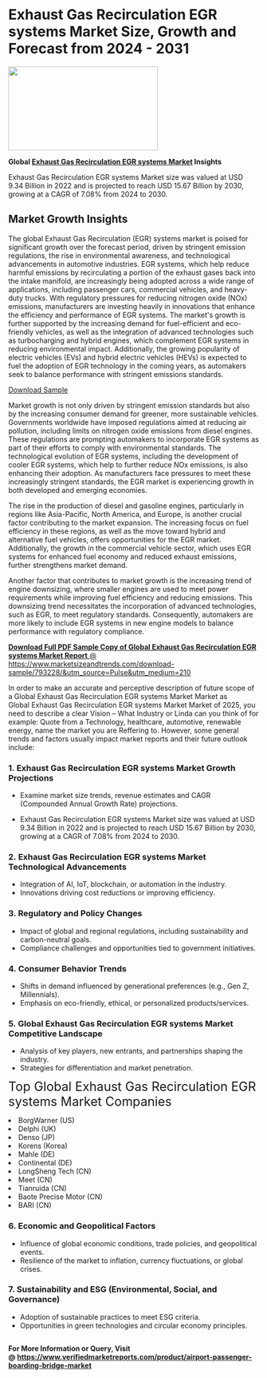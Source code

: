 <H1>Exhaust Gas Recirculation EGR systems Market Size, Growth and Forecast from 2024 - 2031</H1><img class="aligncenter size-medium wp-image-584254" src="https://thirdeyenews.in/wp-content/uploads/2024/09/Global-Market-Research-300x168.jpeg" alt="" width="300" height="168" /><p><strong>Global&nbsp;<a href="https://www.marketsizeandtrends.com/download-sample/793228/&amp;utm_source=Pulse&amp;utm_medium=210">Exhaust Gas Recirculation EGR systems Market</a> Insights</strong></p><p>Exhaust Gas Recirculation EGR systems Market size was valued at USD 9.34 Billion in 2022 and is projected to reach USD 15.67 Billion by 2030, growing at a CAGR of 7.08% from 2024 to 2030.</p><p><h2>Market Growth Insights</h2> <p>The global Exhaust Gas Recirculation (EGR) systems market is poised for significant growth over the forecast period, driven by stringent emission regulations, the rise in environmental awareness, and technological advancements in automotive industries. EGR systems, which help reduce harmful emissions by recirculating a portion of the exhaust gases back into the intake manifold, are increasingly being adopted across a wide range of applications, including passenger cars, commercial vehicles, and heavy-duty trucks. With regulatory pressures for reducing nitrogen oxide (NOx) emissions, manufacturers are investing heavily in innovations that enhance the efficiency and performance of EGR systems. The market's growth is further supported by the increasing demand for fuel-efficient and eco-friendly vehicles, as well as the integration of advanced technologies such as turbocharging and hybrid engines, which complement EGR systems in reducing environmental impact. Additionally, the growing popularity of electric vehicles (EVs) and hybrid electric vehicles (HEVs) is expected to fuel the adoption of EGR technology in the coming years, as automakers seek to balance performance with stringent emissions standards.</p> <p><a href="#">Download Sample</a></p> <p>Market growth is not only driven by stringent emission standards but also by the increasing consumer demand for greener, more sustainable vehicles. Governments worldwide have imposed regulations aimed at reducing air pollution, including limits on nitrogen oxide emissions from diesel engines. These regulations are prompting automakers to incorporate EGR systems as part of their efforts to comply with environmental standards. The technological evolution of EGR systems, including the development of cooler EGR systems, which help to further reduce NOx emissions, is also enhancing their adoption. As manufacturers face pressures to meet these increasingly stringent standards, the EGR market is experiencing growth in both developed and emerging economies.</p> <p>The rise in the production of diesel and gasoline engines, particularly in regions like Asia-Pacific, North America, and Europe, is another crucial factor contributing to the market expansion. The increasing focus on fuel efficiency in these regions, as well as the move toward hybrid and alternative fuel vehicles, offers opportunities for the EGR market. Additionally, the growth in the commercial vehicle sector, which uses EGR systems for enhanced fuel economy and reduced exhaust emissions, further strengthens market demand.</p> <p>Another factor that contributes to market growth is the increasing trend of engine downsizing, where smaller engines are used to meet power requirements while improving fuel efficiency and reducing emissions. This downsizing trend necessitates the incorporation of advanced technologies, such as EGR, to meet regulatory standards. Consequently, automakers are more likely to include EGR systems in new engine models to balance performance with regulatory compliance.</p> <p><a href="#"></p><p><span class=""><strong>Download Full PDF Sample Copy of Global Exhaust Gas Recirculation EGR systems Market Report</strong> @ <a href="https://www.marketsizeandtrends.com/download-sample/793228/&amp;utm_source=Pulse&amp;utm_medium=210" target="_blank">https://www.marketsizeandtrends.com/download-sample/793228/&amp;utm_source=Pulse&amp;utm_medium=210</a></span></p><p>In order to make an accurate and perceptive description of future scope of a Global&nbsp;Exhaust Gas Recirculation EGR systems Market Market as Global&nbsp;Exhaust Gas Recirculation EGR systems Market Market of 2025, you need to describe a clear Vision &ndash; What Industry or Linda can you think of for example: Quote from a Technology, healthcare, automotive, renewable energy, name the market you are Reffering to. However, some general trends and factors usually impact market reports and their future outlook include:</p><h3>1.&nbsp;<strong>Exhaust Gas Recirculation EGR systems Market Growth Projections</strong></h3><ul><li>Examine market size trends, revenue estimates and CAGR (Compounded Annual Growth Rate) projections.</li><li><p>Exhaust Gas Recirculation EGR systems Market size was valued at USD 9.34 Billion in 2022 and is projected to reach USD 15.67 Billion by 2030, growing at a CAGR of 7.08% from 2024 to 2030.</p></li></ul><h3>2.&nbsp;<strong>Exhaust Gas Recirculation EGR systems Market Technological Advancements</strong></h3><ul><li>Integration of AI, IoT, blockchain, or automation in the industry.</li><li>Innovations driving cost reductions or improving efficiency.</li></ul><h3>3.&nbsp;<strong>Regulatory and Policy Changes</strong></h3><ul><li>Impact of global and regional regulations, including sustainability and carbon-neutral goals.</li><li>Compliance challenges and opportunities tied to government initiatives.</li></ul><h3>4.&nbsp;<strong>Consumer Behavior Trends</strong></h3><ul><li>Shifts in demand influenced by generational preferences (e.g., Gen Z, Millennials).</li><li>Emphasis on eco-friendly, ethical, or personalized products/services.</li></ul><h3>5.&nbsp;<strong>Global Exhaust Gas Recirculation EGR systems Market Competitive Landscape</strong></h3><ul><li>Analysis of key players, new entrants, and partnerships shaping the industry.</li><li>Strategies for differentiation and market penetration.</li></ul><p data-pm-slice="1 1 []"><span style="color: inherit; font-family: inherit; font-size: 25px;">Top Global Exhaust Gas Recirculation EGR systems Market Companies</span></p><div class="" data-test-id=""><p><li>BorgWarner (US)</li><li> Delphi (UK)</li><li> Denso (JP)</li><li> Korens (Korea)</li><li> Mahle (DE)</li><li> Continental (DE)</li><li> LongSheng Tech (CN)</li><li> Meet (CN)</li><li> Tianruida (CN)</li><li> Baote Precise Motor (CN)</li><li> BARI (CN)</li></p></div><h3>6.&nbsp;<strong>Economic and Geopolitical Factors</strong></h3><ul><li>Influence of global economic conditions, trade policies, and geopolitical events.</li><li>Resilience of the market to inflation, currency fluctuations, or global crises.</li></ul><h3>7.&nbsp;<strong>Sustainability and ESG (Environmental, Social, and Governance)</strong></h3><ul><li>Adoption of sustainable practices to meet ESG criteria.</li><li>Opportunities in green technologies and circular economy principles.</li></ul><h2><strong style="font-size: 14px;">For More Information or Query, Visit @&nbsp;</strong><a style="background-color: #ffffff; font-size: 14px;" href="https://www.marketsizeandtrends.com/report/exhaust-gas-recirculation-egr-systems-market/" target="_blank">https://www.verifiedmarketreports.com/product/airport-passenger-boarding-bridge-market</a></h2>
